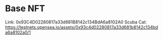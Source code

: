 # Base NFT

Link: 0x93C4D02280817a33d681B8142c134BdA6a8102A0
Scuba Cat: https://testnets.opensea.io/assets/0x93c4d02280817a33d681b8142c134bda6a8102a0/1